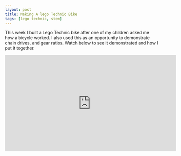 ```yaml
---
layout: post
title: Making A lego Technic Bike
tags: [lego technic, stem]
---
```

This week I built a Lego Technic bike after one of my children asked me how a bicycle worked.
I also used this as an opportunity to demonstrate chain drives, and gear ratios.
Watch below to see it demonstrated and how I put it together.

<div class="embed-responsive embed-responsive-16by9">
<iframe width="560" height="315" src="https://www.youtube.com/embed/ij74-jHRHtk?rel=0" frameborder="0" allowfullscreen="true"></iframe>
</div>
